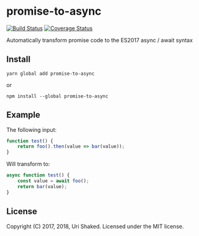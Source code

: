 # promise-to-async

[![Build Status](https://travis-ci.org/urish/promise-to-async.png?branch=master)](https://travis-ci.org/urish/promise-to-async)
[![Coverage Status](https://coveralls.io/repos/github/urish/promise-to-async/badge.svg?branch=master)](https://coveralls.io/github/urish/promise-to-async?branch=master)

Automatically transform promise code to the ES2017 async / await syntax

## Install

    yarn global add promise-to-async

or

    npm install --global promise-to-async

## Example

The following input:

```typescript
function test() {
    return foo().then(value => bar(value));
}
```

Will transform to:

```typescript
async function test() {
    const value = await foo();
    return bar(value);
}
```

## License

Copyright (C) 2017, 2018, Uri Shaked. Licensed under the MIT license.
